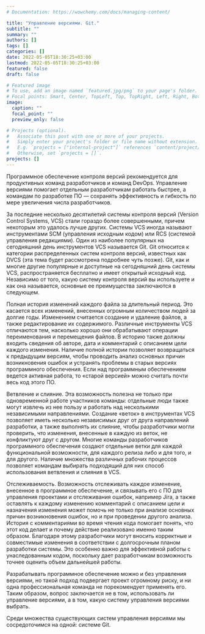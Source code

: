 ```yaml
---
# Documentation: https://wowchemy.com/docs/managing-content/

title: "Управление версиями. Git."
subtitle: ""
summary: ""
authors: []
tags: []
categories: []
date: 2022-05-05T18:30:25+03:00
lastmod: 2022-05-05T18:30:25+03:00
featured: false
draft: false

# Featured image
# To use, add an image named `featured.jpg/png` to your page's folder.
# Focal points: Smart, Center, TopLeft, Top, TopRight, Left, Right, BottomLeft, Bottom, BottomRight.
image:
  caption: ""
  focal_point: ""
  preview_only: false

# Projects (optional).
#   Associate this post with one or more of your projects.
#   Simply enter your project's folder or file name without extension.
#   E.g. `projects = ["internal-project"]` references `content/project/deep-learning/index.md`.
#   Otherwise, set `projects = []`.
projects: []
---
```


Программное обеспечение контроля версий рекомендуется для продуктивных команд разработчиков и команд DevOps. Управление версиями помогает отдельным разработчикам работать быстрее, а командам по разработке ПО — сохранять эффективность и гибкость по мере увеличения числа разработчиков.

За последние несколько десятилетий системы контроля версий (Version Control Systems, VCS) стали гораздо более совершенными, причем некоторым это удалось лучше других. Системы VCS иногда называют инструментами SCM (управления исходным кодом) или RCS (системой управления редакциями). Один из наиболее популярных на сегодняшний день инструментов VCS называется Git. Git относится к категории распределенных систем контроля версий, известных как DVCS (эта тема будет рассмотрена подробнее чуть позже). Git, как и многие другие популярные и доступные на сегодняшний день системы VCS, распространяется бесплатно и имеет открытый исходный код. Независимо от того, какую систему контроля версий вы используете и как она называется, основные ее преимущества заключаются в следующем.

Полная история изменений каждого файла за длительный период. Это касается всех изменений, внесенных огромным количеством людей за долгие годы. Изменением считается создание и удаление файлов, а также редактирование их содержимого. Различные инструменты VCS отличаются тем, насколько хорошо они обрабатывают операции переименования и перемещения файлов. В историю также должны входить сведения об авторе, дата и комментарий с описанием цели каждого изменения. Наличие полной истории позволяет возвращаться к предыдущим версиям, чтобы проводить анализ основных причин возникновения ошибок и устранять проблемы в старых версиях программного обеспечения. Если над программным обеспечением ведется активная работа, то «старой версией» можно считать почти весь код этого ПО.

Ветвление и слияние. Эта возможность полезна не только при одновременной работе участников команды: отдельные люди также могут извлечь из нее пользу и работать над несколькими независимыми направлениями. Создание «веток» в инструментах VCS позволяет иметь несколько независимых друг от друга направлений разработки, а также выполнять их слияние, чтобы разработчики могли проверить, что изменения, внесенные в каждую из веток, не конфликтуют друг с другом. Многие команды разработчиков программного обеспечения создают отдельные ветки для каждой функциональной возможности, для каждого релиза либо и для того, и для другого. Наличие множества различных рабочих процессов позволяет командам выбирать подходящий для них способ использования ветвления и слияния в VCS.

Отслеживаемость. Возможность отслеживать каждое изменение, внесенное в программное обеспечение, и связывать его с ПО для управления проектами и отслеживания ошибок, например Jira, а также оставлять к каждому изменению комментарий с описанием цели и назначения изменения может помочь не только при анализе основных причин возникновения ошибок, но и при проведении другого анализа. История с комментариями во время чтения кода помогает понять, что этот код делает и почему действие реализовано именно таким образом. Благодаря этому разработчики могут вносить корректные и совместимые изменения в соответствии с долгосрочным планом разработки системы. Это особенно важно для эффективной работы с унаследованным кодом, поскольку дает разработчикам возможность точнее оценить объем дальнейшей работы.

Разрабатывать программное обеспечение можно и без управления версиями, но такой подход подвергает проект огромному риску, и ни одна профессиональная команда не порекомендует применять его. Таким образом, вопрос заключается не в том, использовать ли управление версиями, а в том, какую систему управления версиями выбрать.

Среди множества существующих систем управления версиями мы сосредоточимся на одной: системе Git. 
